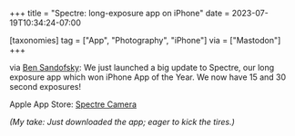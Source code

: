 +++
title = "Spectre: long-exposure app on iPhone"
date = 2023-07-19T10:34:24-07:00

[taxonomies]
tag = ["App", "Photography", "iPhone"]
via = ["Mastodon"]
+++

via [Ben Sandofsky](https://mastodon.social/@sandofsky/110735512260681098): We just launched a big update to Spectre, our long exposure app which won iPhone App of the Year. We now have 15 and 30 second exposures!

<!-- more -->

Apple App Store: [Spectre Camera](https://spectre.cam/download)

_(My take: Just downloaded the app; eager to kick the tires.)_
